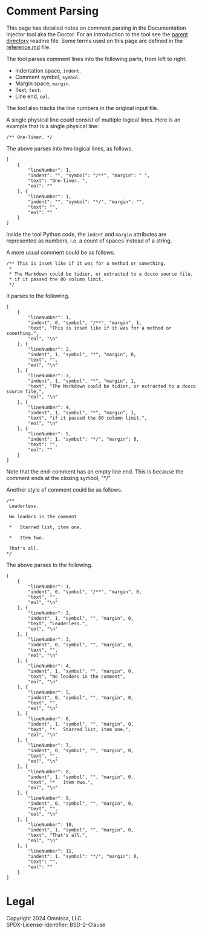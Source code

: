Comment Parsing
===============
This page has detailed notes on comment parsing in the Documentation Injector
tool aka the Doctor. For an introduction to the tool see the
[parent directory](/../) readme file. Some terms used on this page are defined
in the [reference.md](reference.md) file.

The tool parses comment lines into the following parts, from left to right:

-   Indentation space, `indent`.
-   Comment symbol, `symbol`.
-   Margin space, `margin`.
-   Text, `text`.
-   Line end, `eol`.

The tool also tracks the line numbers in the original input file.

A single physical line could consist of multiple logical lines. Here is an
example that is a single physical line:

    /** One-liner. */

The above parses into two logical lines, as follows.

    [
        {
            "lineNumber": 1,
            "indent": "", "symbol": "/**", "margin": " ",
            "text": "One-liner. ",
            "eol": ""
        }, {
            "lineNumber": 1,
            "indent": "", "symbol": "*/", "margin": "",
            "text": "",
            "eol": ""
        }
    ]

Inside the tool Python code, the `indent` and `margin` attributes are
represented as numbers, i.e. a count of spaces instead of a string.

A more usual comment could be as follows.

    /** This is inset like if it was for a method or something.
     *
     * The Markdown could be tidier, or extracted to a docco source file,
     * if it passed the 80 column limit.
     */

It parses to the following.

    [
        {
            "lineNumber": 1,
            "indent", 0, "symbol", "/**", "margin", 1,
            "text", "This is inset like if it was for a method or something.",
            "eol", "\n"
        }, {
            "lineNumber": 2,
            "indent", 1, "symbol", "*", "margin", 0,
            "text", "",
            "eol", "\n"
        }, {
            "lineNumber": 3,
            "indent", 1, "symbol", "*", "margin", 1,
            "text", "The Markdown could be tidier, or extracted to a docco source file,",
            "eol", "\n"
        }, {
            "lineNumber": 4,
            "indent", 1, "symbol", "*", "margin", 1,
            "text", "if it passed the 80 column limit.",
            "eol", "\n"
        }, {
            "lineNumber": 5,
            "indent": 1, "symbol": "*/", "margin": 0,
            "text": "",
            "eol": ""
        }
    ]

Note that the end-comment has an empty line end. This is because the comment
ends at the closing symbol, "*/".

Another style of comment could be as follows.

    /**
     Leaderless.
 
     No leaders in the comment
 
     *   Starred list, item one.

     *   Item two.
 
     That's all.
    */

The above parses to the following.

    [
        {
            "lineNumber": 1,
            "indent", 0, "symbol", "/**", "margin", 0,
            "text", "",
            "eol", "\n"
        }, {
            "lineNumber": 2,
            "indent", 1, "symbol", "", "margin", 0,
            "text", "Leaderless.",
            "eol", "\n"
        }, {
            "lineNumber": 3,
            "indent", 0, "symbol", "", "margin", 0,
            "text", "",
            "eol", "\n"
        }, {
            "lineNumber": 4,
            "indent", 1, "symbol", "", "margin", 0,
            "text", "No leaders in the comment",
            "eol", "\n"
        }, {
            "lineNumber": 5,
            "indent", 0, "symbol", "", "margin", 0,
            "text", "",
            "eol", "\n"
        }, {
            "lineNumber": 6,
            "indent", 1, "symbol", "", "margin", 0,
            "text", "*   Starred list, item one.",
            "eol", "\n"
        }, {
            "lineNumber": 7,
            "indent", 0, "symbol", "", "margin", 0,
            "text", "",
            "eol", "\n"
        }, {
            "lineNumber": 8,
            "indent", 1, "symbol", "", "margin", 0,
            "text", "*   Item two.",
            "eol", "\n"
        }, {
            "lineNumber": 9,
            "indent", 0, "symbol", "", "margin", 0,
            "text", "",
            "eol", "\n"
        }, {
            "lineNumber": 10,
            "indent", 1, "symbol", "", "margin", 0,
            "text", "That's all.",
            "eol", "\n"
        }, {
            "lineNumber": 11,
            "indent": 1, "symbol": "*/", "margin": 0,
            "text": "",
            "eol": ""
        }
    ]

Legal
=====
Copyright 2024 Omnissa, LLC.  
SPDX-License-Identifier: BSD-2-Clause
